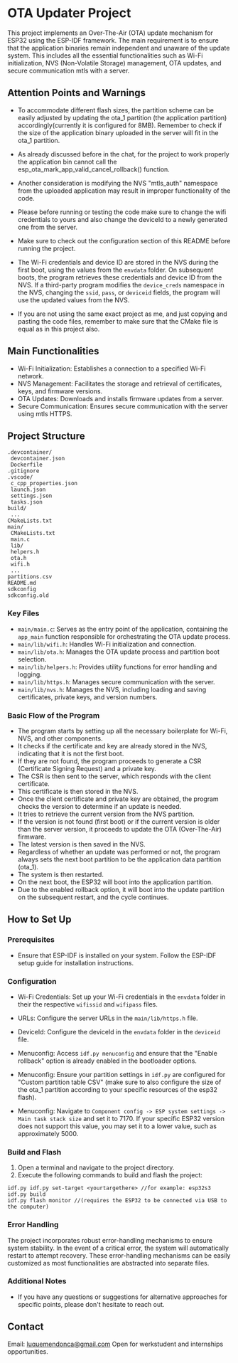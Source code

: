 # OTA Updater Project  
This project implements an Over-The-Air (OTA) update mechanism for ESP32 using the ESP-IDF framework. The main requirement is to ensure that the application binaries remain independent and unaware of the update system. This includes all the essential functionalities such as Wi-Fi initialization, NVS (Non-Volatile Storage) management, OTA updates, and secure communication mtls with a server.


## Attention Points and Warnings
- To accommodate different flash sizes, the partition scheme can be easily adjusted by updating the ota_1 partition (the application partition) accordingly(currently it is configured for 8MB). Remember to check if the size of the application binary uploaded in the server will fit in the ota_1 partition.

- As already discussed before in the chat, for the project to work properly the application bin cannot call the esp_ota_mark_app_valid_cancel_rollback() function.

- Another consideration is modifying the NVS "mtls_auth" namespace from the uploaded application may result in improper functionality of the code.

- Please before running or testing the code make sure to change the wifi credentials to yours and also change the deviceId to a newly generated one from the server.

- Make sure to check out the configuration section of this README before running the project.

- The Wi-Fi credentials and device ID are stored in the NVS during the first boot, using the values from the `envdata` folder. On subsequent boots, the program retrieves these credentials and device ID from the NVS. If a third-party program modifies the `device_creds` namespace in the NVS, changing the `ssid`, `pass`, or `deviceid` fields, the program will use the updated values from the NVS.

- If you are not using the same exact project as me, and just copying and pasting the code files, remember to make sure that the CMake file is equal as in this project also.



## Main Functionalities
- Wi-Fi Initialization: Establishes a connection to a specified Wi-Fi network.
- NVS Management: Facilitates the storage and retrieval of certificates, keys, and firmware versions.
- OTA Updates: Downloads and installs firmware updates from a server.
- Secure Communication: Ensures secure communication with the server using mtls HTTPS.

## Project Structure
```
.devcontainer/
 devcontainer.json
 Dockerfile
.gitignore
.vscode/
 c_cpp_properties.json
 launch.json
 settings.json
 tasks.json
build/
 ...
CMakeLists.txt
main/
 CMakeLists.txt
 main.c
 lib/
 helpers.h
 ota.h
 wifi.h
 ...
partitions.csv
README.md
sdkconfig
sdkconfig.old
```

### Key Files
- `main/main.c`: Serves as the entry point of the application, containing the `app_main` function responsible for orchestrating the OTA update process.
- `main/lib/wifi.h`: Handles Wi-Fi initialization and connection.
- `main/lib/ota.h`: Manages the OTA update process and partition boot selection.
- `main/lib/helpers.h`: Provides utility functions for error handling and logging.
- `main/lib/https.h`: Manages secure communication with the server.
- `main/lib/nvs.h`: Manages the NVS, including loading and saving certificates, private keys, and version numbers.

### Basic Flow of the Program
- The program starts by setting up all the necessary boilerplate for Wi-Fi, NVS, and other components.
- It checks if the certificate and key are already stored in the NVS, indicating that it is not the first boot.
- If they are not found, the program proceeds to generate a CSR (Certificate Signing Request) and a private key.
- The CSR is then sent to the server, which responds with the client certificate.
- This certificate is then stored in the NVS.
- Once the client certificate and private key are obtained, the program checks the version to determine if an update is needed.
- It tries to retrieve the current version from the NVS partition.
- If the version is not found (first boot) or if the current version is older than the server version, it proceeds to update the OTA (Over-The-Air) firmware.
- The latest version is then saved in the NVS.
- Regardless of whether an update was performed or not, the program always sets the next boot partition to be the application data partition (ota_1).
- The system is then restarted.
- On the next boot, the ESP32 will boot into the application partition.
- Due to the enabled rollback option, it will boot into the update partition on the subsequent restart, and the cycle continues.



## How to Set Up
### Prerequisites
- Ensure that ESP-IDF is installed on your system. Follow the ESP-IDF setup guide for installation instructions.

### Configuration
- Wi-Fi Credentials: Set up your Wi-Fi credentials in the `envdata` folder in their the respective `wifissid` and `wifipass` files.
- URLs: Configure the server URLs in the `main/lib/https.h` file.
- DeviceId: Configure the deviceId in the `envdata` folder in the `deviceid` file.

- Menuconfig: Access `idf.py menuconfig` and ensure that the "Enable rollback" option is already enabled in the bootloader options.
- Menuconfig: Ensure your partition settings in `idf.py` are configured for "Custom partition table CSV" (make sure to also configure the size of the ota_1 partition according to your specific resources of the esp32 flash).
- Menuconfig: Navigate to `Component config -> ESP system settings -> Main task stack size` and set it to 7170. If your specific ESP32 version does not support this value, you may set it to a lower value, such as approximately 5000.


### Build and Flash
1. Open a terminal and navigate to the project directory.
2. Execute the following commands to build and flash the project:
```
idf.py idf.py set-target <yourtargethere> //for example: esp32s3
idf.py build
idf.py flash monitor //(requires the ESP32 to be connected via USB to the computer)
```

### Error Handling
The project incorporates robust error-handling mechanisms to ensure system stability. In the event of a critical error, the system will automatically restart to attempt recovery. These error-handling mechanisms can be easily customized as most functionalities are abstracted into separate files.

### Additional Notes
- If you have any questions or suggestions for alternative approaches for specific points, please don't hesitate to reach out.

## Contact 
Email: luquemendonca@gmail.com
Open for werkstudent and internships opportunities. 
